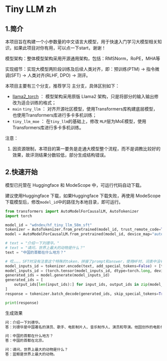 # Tiny LLM zh

## 1.简介

本项目旨在构建一个小参数量的中文语言大模型，用于快速入门学习大模型相关知识，如果此项目对你有用，可以点一下start，谢谢！

模型架构：整体模型架构采用开源通用架构，包括：RMSNorm，RoPE，MHA等

实现细节：实现大模型两阶段训练及后续人类对齐，即：预训练(PTM) -> 指令微调(SFT) -> 人类对齐(RLHF, DPO) -> 测评。

本项目主要有三个分支，推荐学习 主分支，具体区别如下：

- [llama2_torch](https://github.com/wdndev/tiny-llm-zh/tree/llama2_torch) ： 模型架构采用原版 Llama2 架构，只是将部分的输入输出修改为适合训练的格式；
- `main`   `tiny_llm` ： 对齐开源社区模型，使用Transformers库构建底层模型，也使用Transformers库进行多卡多机训练；
- `tiny_llm_moe` ： 在`tiny_llm`的基础上，修改 `MLP`层为MoE模型，使用Transformers库进行多卡多机训练。

注意：

1. 因资源限制，本项目的第一要务是走通大模型整个流程，而不是调教比较好的效果，故评测结果分数较低，部分生成结构错误。

## 2.快速开始

模型已托管在 Huggingface 和 ModeScope 中，可运行代码自动下载。

建议使用Huggingface 下载，如果Huggingface 下载失败，再使用 ModeScope 下载模型后，修改`model_id`中的路径为本地目录，即可运行。

```python
from transformers import AutoModelForCausalLM, AutoTokenizer
import torch

model_id = "wdndev/hf_tiny_llm_58m_sft"
tokenizer = AutoTokenizer.from_pretrained(model_id, trust_remote_code=True) 
model = AutoModelForCausalLM.from_pretrained(model_id, device_map="auto", trust_remote_code=True)

# text = "介绍一下刘德华。"
# text = "请问，世界上最大的动物是什么？"
text = "中国的首都在什么地方？"

# 哎。。。，SFT时没有注意这个特殊的token，拼接了prompt和answer，使用HF时，词表中没有这个，，，难受
model_inputs_id = tokenizer.encode(text, add_special_tokens=False) + [tokenizer.special_tokens['<bos>']]
model_inputs_id = (torch.tensor(model_inputs_id, dtype=torch.long, device=model.device)[None, ...])
generated_ids = model.generate(model_inputs_id)
generated_ids = [
    output_ids[len(input_ids):] for input_ids, output_ids in zip(model_inputs_id, generated_ids)
]
response = tokenizer.batch_decode(generated_ids, skip_special_tokens=True)[0]

print(response)
```
生成效果
```bash
问：介绍一下刘德华。
答：刘德华是中国著名的演员、歌手、电影制片人、音乐制作人、演员和导演。他因创作的电影作品深受观众喜爱，并经常获得奥斯卡最佳男主角奖。

问：中国的首都在什么地方？
答：中国的首都在北京。

问：请问，世界上最大的动物是什么？
答：蓝鲸是世界上最大的动物。

```









